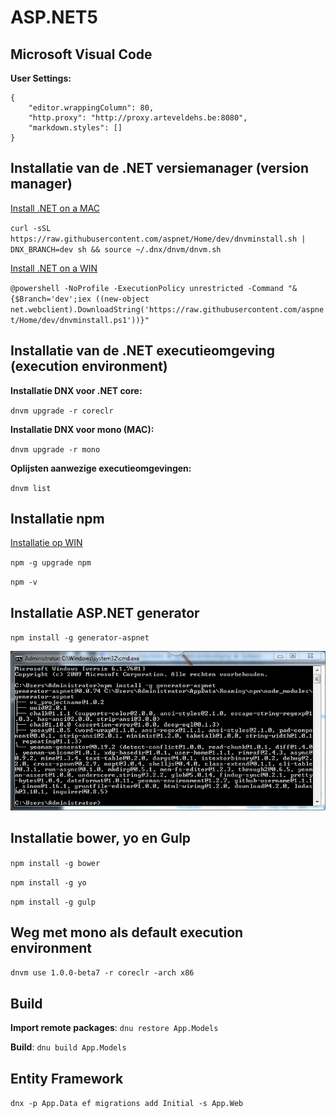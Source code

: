 ASP.NET5
========


Microsoft Visual Code
---------------------

**User Settings:**
```
{
	"editor.wrappingColumn": 80,
	"http.proxy": "http://proxy.arteveldehs.be:8080",
	"markdown.styles": []
}
```


Installatie van de .NET versiemanager (version manager)
-------------------------------------------------------

[Install .NET on a MAC](http://docs.asp.net/en/latest/getting-started/installing-on-mac.html)

`curl -sSL https://raw.githubusercontent.com/aspnet/Home/dev/dnvminstall.sh | DNX_BRANCH=dev sh && source ~/.dnx/dnvm/dnvm.sh`

[Install .NET on a WIN](http://docs.asp.net/en/latest/getting-started/installing-on-windows.html)

`@powershell -NoProfile -ExecutionPolicy unrestricted -Command "&{$Branch='dev';iex ((new-object net.webclient).DownloadString('https://raw.githubusercontent.com/aspnet/Home/dev/dnvminstall.ps1'))}"`

Installatie van de .NET executieomgeving (execution environment)
----------------------------------------------------------------

**Installatie DNX voor .NET core:**

`dnvm upgrade -r coreclr`

**Installatie DNX voor mono (MAC):**

`dnvm upgrade -r mono`

**Oplijsten aanwezige executieomgevingen:**

`dnvm list`

Installatie npm
---------------

[Installatie op WIN](https://nodejs.org/dist/latest/node-v4.1.0-x64.msi)

`npm -g upgrade npm`

`npm -v`

Installatie ASP.NET generator
-----------------------------

`npm install -g generator-aspnet`

![CMD Generator-aspnet](images/genasp.net.png)

Installatie bower, yo en Gulp
-----------------------------

`npm install -g bower`

`npm install -g yo`

`npm install -g gulp`

Weg met mono als default execution environment
----------------------------------------------

`dnvm use 1.0.0-beta7 -r coreclr -arch x86`

Build
-----

**Import remote packages**:
`dnu restore App.Models`

**Build**:
`dnu build App.Models`

Entity Framework
----------------
`dnx -p App.Data ef migrations add Initial -s App.Web`


